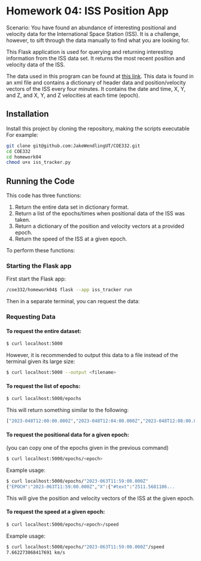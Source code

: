 # Homework 04: ISS Position App

Scenario: You have found an abundance of interesting positional and velocity data for the International Space Station (ISS). It is a challenge, however, to sift through the data manually to find what you are looking for. 

This Flask application is used for querying and returning interesting information from the ISS data set. It returns the most recent position and velocity data of the ISS.

The data used in this program can be found at [this link](https://spotthestation.nasa.gov/trajectory_data.cfm). This data is found in an xml file and contains a dictionary of header data and position/velocity vectors of the ISS every four minutes. It contains the date and time, X, Y, and Z, and X, Y, and Z velocities at each time (epoch).

## Installation

Install this project by cloning the repository, making the scripts executable
For example:

```bash
git clone git@github.com:JakeWendlingUT/COE332.git
cd COE332
cd homework04
chmod u+x iss_tracker.py
```

## Running the Code

This code has three functions:
1. Return the entire data set in dictionary format.
2. Return a list of the epochs/times when positional data of the ISS was taken.
3. Return a dictionary of the position and velocity vectors at a provided epoch.
4. Return the speed of the ISS at a given epoch.

To perform these functions:

### Starting the Flask app
First start the Flask app:
```bash
/coe332/homework04$ flask --app iss_tracker run
```
Then in a separate terminal, you can request the data:

### Requesting Data
#### To request the entire dataset:
```bash
$ curl localhost:5000
```
However, it is recommended to output this data to a file instead of the terminal given its large size:
```bash
$ curl localhost:5000 --output <filename>
```
#### To request the list of epochs:
```bash
$ curl localhost:5000/epochs
```
This will return something similar to the following:
```bash
["2023-048T12:00:00.000Z","2023-048T12:04:00.000Z","2023-048T12:08:00.000Z",...
```
#### To request the positional data for a given epoch:
(you can copy one of the epochs given in the previous command)
```bash
$ curl localhost:5000/epochs/<epoch>
```
Example usage:
```bash
$ curl localhost:5000/epochs/"2023-063T11:59:00.000Z"
{"EPOCH":"2023-063T11:59:00.000Z","X":{"#text":"2511.5681106...
```
This will give the position and velocity vectors of the ISS at the given epoch.

#### To request the speed at a given epoch:
```bash
$ curl localhost:5000/epochs/<epoch>/speed
```
Example usage:
```bash
$ curl localhost:5000/epochs/"2023-063T11:59:00.000Z"/speed
7.662273068417691 km/s
```
